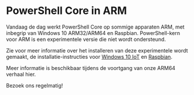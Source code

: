 # <a name="powershell-core-on-arm"></a>PowerShell Core in ARM

Vandaag de dag werkt PowerShell Core op sommige apparaten ARM, met inbegrip van Windows 10 ARM32/ARM64 en Raspbian.
PowerShell-kern voor ARM is een experimentele versie die niet wordt ondersteund.

Zie voor meer informatie over het installeren van deze experimentele wordt gemaakt, de installatie-instructies voor [Windows 10 IoT](installing-powershell-core-on-windows.md#deploying-on-windows-iot) en [Raspbian](installing-powershell-core-on-linux.md#raspbian).

Meer informatie is beschikbaar tijdens de voortgang van onze ARM64 verhaal hier.

Bezoek ons regelmatig!
